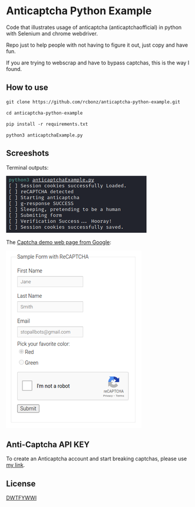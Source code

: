 # Anticaptcha Python Example
Code that illustrates usage of anticaptcha (anticaptchaofficial) in python with Selenium and chrome webdriver.

Repo just to help people with not having to figure it out, just copy and have fun.

If you are trying to webscrap and have to bypass captchas, this is the way I found.

## How to use
```
git clone https://github.com/rcbonz/anticaptcha-python-example.git
```
```
cd anticaptcha-python-example
```
```
pip install -r requirements.txt
```
```
python3 anticaptchaExample.py
```
## Screeshots
Terminal outputs:


![](https://github.com/rcbonz/anticaptcha-python-example/blob/main/terminalOutput.png)


The [Captcha demo web page from Google](https://www.google.com/recaptcha/api2/demo):


![](https://github.com/rcbonz/anticaptcha-python-example/blob/main/captchaDemo.png)

## Anti-Captcha API KEY
To create an Anticaptcha account and start breaking captchas, please use [my link](http://getcaptchasolution.com/oyd6boc637).

## License
[DWTFYWWI](https://github.com/avar/DWTFYWWI)
